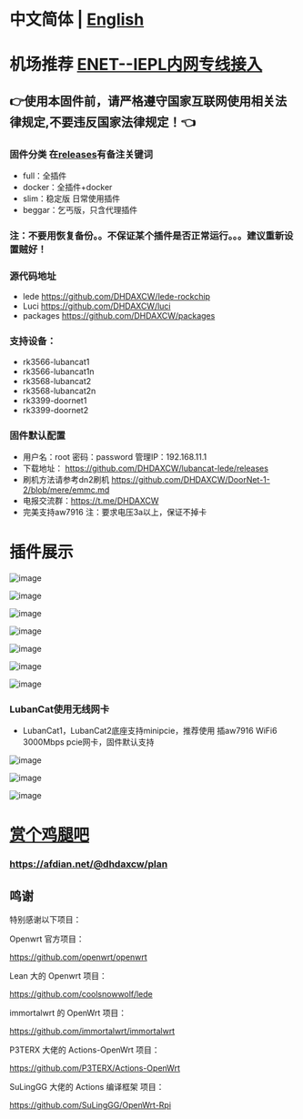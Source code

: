 # 中文简体 | [English](https://github.com/DHDAXCW/lubancat-lede/blob/main/EngLish.md)
# 机场推荐 [ENET--IEPL内网专线接入](https://www.easy2022.com/#/register?code=Ut7iWMrk)
## 👉使用本固件前，请严格遵守国家互联网使用相关法律规定,不要违反国家法律规定！👈
### 固件分类 在[releases](https://github.com/DHDAXCW/LubanCat-LEDE/releases)有备注关键词
- full：全插件
- docker：全插件+docker
- slim：稳定版 日常使用插件
- beggar：乞丐版，只含代理插件

### 注：不要用恢复备份。。不保证某个插件是否正常运行。。。建议重新设置贼好！

### 源代码地址
- lede https://github.com/DHDAXCW/lede-rockchip
- Luci https://github.com/DHDAXCW/luci
- packages https://github.com/DHDAXCW/packages

### 支持设备：
- rk3566-lubancat1
- rk3566-lubancat1n
- rk3568-lubancat2
- rk3568-lubancat2n
- rk3399-doornet1
- rk3399-doornet2

### 固件默认配置

- 用户名：root 密码：password  管理IP：192.168.11.1
- 下载地址： https://github.com/DHDAXCW/lubancat-lede/releases
- 刷机方法请参考dn2刷机 https://github.com/DHDAXCW/DoorNet-1-2/blob/mere/emmc.md
- 电报交流群：https://t.me/DHDAXCW
- 完美支持aw7916  注：要求电压3a以上，保证不掉卡

# 插件展示
 ![image](https://user-images.githubusercontent.com/74764072/223003561-fefd7792-0410-41c6-9a55-2a423f6888c7.png)

 ![image](https://user-images.githubusercontent.com/74764072/183227361-e8bdb023-5514-437d-97e8-e13ca4285035.png)
 
 ![image](https://user-images.githubusercontent.com/74764072/223003586-9a514cda-8cc8-4e08-a04c-54cde1059936.png)
 
 ![image](https://user-images.githubusercontent.com/74764072/223003609-7e40ce87-2ddb-4344-bd29-7289a8a54a94.png)
 
 ![image](https://user-images.githubusercontent.com/74764072/223003638-9099340a-9eb2-4e5a-836c-71195c8349f3.png)
 
 ![image](https://user-images.githubusercontent.com/74764072/223716716-f17a39d3-ead5-4e81-b878-0f71b639ecfc.png)

 ![image](https://user-images.githubusercontent.com/74764072/223716835-f670a868-3744-4889-80b7-0cf2f3b101f3.png)

### LubanCat使用无线网卡

- LubanCat1，LubanCat2底座支持minipcie，推荐使用 插aw7916 WiFi6 3000Mbps pcie网卡，固件默认支持

![image](https://user-images.githubusercontent.com/74764072/223300749-43483f15-c30f-4abb-badb-d256d84c6b76.png)

![image](https://user-images.githubusercontent.com/74764072/223300888-3a043517-09e2-44e2-bee1-bc2858d85f5e.png)

![image](https://user-images.githubusercontent.com/74764072/223300943-852a212e-acda-4bd4-8527-316aa8282966.png)

# [赏个鸡腿吧](https://afdian.net/@dhdaxcw/plan)
### https://afdian.net/@dhdaxcw/plan

## 鸣谢

特别感谢以下项目：

Openwrt 官方项目：

<https://github.com/openwrt/openwrt>

Lean 大的 Openwrt 项目：

<https://github.com/coolsnowwolf/lede>

immortalwrt 的 OpenWrt 项目：

<https://github.com/immortalwrt/immortalwrt>

P3TERX 大佬的 Actions-OpenWrt 项目：

<https://github.com/P3TERX/Actions-OpenWrt>

SuLingGG 大佬的 Actions 编译框架 项目：

https://github.com/SuLingGG/OpenWrt-Rpi

